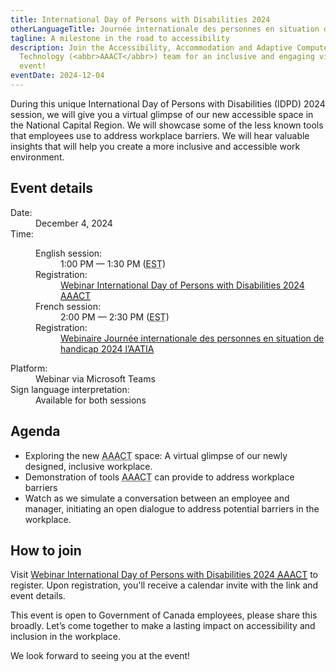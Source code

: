 ```yaml
---
title: International Day of Persons with Disabilities 2024
otherLanguageTitle: Journée internationale des personnes en situation de handicap 2024
tagline: A milestone in the road to accessibility
description: Join the Accessibility, Accommodation and Adaptive Computer
  Technology (<abbr>AAACT</abbr>) team for an inclusive and engaging virtual
  event!
eventDate: 2024-12-04
---
```

During this unique International Day of Persons with Disabilities (<abbr>IDPD</abbr>) 2024 session, we will give you a virtual glimpse of our new accessible space in the National Capital Region. We will showcase some of the less known tools that employees use to address workplace barriers. We will hear valuable insights that will help you create a more inclusive and accessible work environment.

## Event details

<dl>
	<dt>Date:</dt>
	<dd class="mrgn-lft-md">December 4, 2024</dd>
	<dt>Time:</dt>
	<dd class="mrgn-lft-md">
	<dl class="mrgn-lft-lg">
		<dt>English session:</dt>
		<dd class="mrgn-lft-md">1:00 PM &mdash; 1:30 PM (<abbr title="Eastern Standard Time">EST</abbr>)</dd>
		<dt>Registration:</dt>
		<dd class="mrgn-lft-md"><a href="https://events.teams.microsoft.com/event/f22def25-5296-4da5-a847-e9cd7ebdf2e5@d05bc194-94bf-4ad6-ae2e-1db0f2e38f5e">Webinar International Day of Persons with Disabilities 2024 <abbr title="Accessibility, Accommodation and Adaptive Computer Technology">AAACT</abbr></a></dd>
		<dt>French session:</dt>
		<dd class="mrgn-lft-md">2:00 PM &mdash; 2:30 PM (<abbr title="Eastern Standard Time">EST</abbr>)</dd>
		<dt>Registration:</dt>
		<dd class="mrgn-lft-md"><a href="https://events.teams.microsoft.com/event/246697b9-9c03-457e-a155-12c6e37328f7@d05bc194-94bf-4ad6-ae2e-1db0f2e38f5e" lang="fr">Webinaire Journée internationale des personnes en situation de handicap 2024 <abbr title="Accessibilité, adaptation et technologie informatique adaptée">l’AATIA</abbr></a></dd>
	</dl>
	</dd>
	<dt>Platform:</dt>
	<dd class="mrgn-lft-md">Webinar via Microsoft Teams</dd>
	<dt>Sign language interpretation:</dt>
	<dd class="mrgn-lft-md">Available for both sessions</dd>
</dl>

## Agenda

* Exploring the new <abbr title="Accessibility, Accommodation and Adaptive Computer Technology">AAACT</abbr> space: A virtual glimpse of our newly designed, inclusive workplace.
* Demonstration of tools <abbr title="Accessibility, Accommodation and Adaptive Computer Technology">AAACT</abbr> can provide to address workplace barriers
* Watch as we simulate a conversation between an employee and manager, initiating an open dialogue to address potential barriers in the workplace.

## How to join

Visit [Webinar International Day of Persons with Disabilities 2024 <abbr title="Accessibility, Accommodation and Adaptive Computer Technology">AAACT</abbr>](https://events.teams.microsoft.com/event/f22def25-5296-4da5-a847-e9cd7ebdf2e5@d05bc194-94bf-4ad6-ae2e-1db0f2e38f5e) to register. Upon registration, you'll receive a calendar invite with the link and event details.

This event is open to Government of Canada employees, please share this broadly. Let’s come together to make a lasting impact on accessibility and inclusion in the workplace.

We look forward to seeing you at the event!
